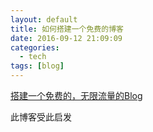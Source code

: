 ```yaml
---
layout: default
title: 如何搭建一个免费的博客
date: 2016-09-12 21:09:09
categories:
  - tech
tags: [blog]
---
```


[搭建一个免费的，无限流量的Blog](http://www.ruanyifeng.com/blog/2012/08/blogging_with_jekyll.html)

此博客受此启发
